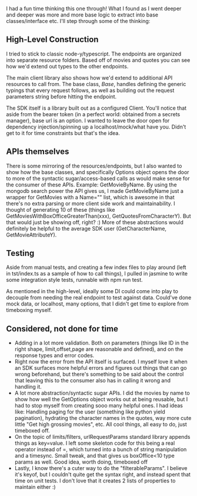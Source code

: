 I had a fun time thinking this one through! What I found as I went deeper and deeper was more and more base logic to extract into base classes/interface etc. I'll step through some of the thinking:



## High-Level Construction
I tried to stick to classic node-y/typescript. The endpoints are organized into separate resource folders. 
Based off of movies and quotes you can see how we'd extend out types to the other endpoints.

The main client library also shows how we'd extend to additional API resources to call from.
The base class, *Base*, handles defining the generic typings that every request follows, as well as building out the request parameters string before hitting the endpoint.


The SDK itself is a library built out as a configured Client. 
You'll notice that aside from the bearer token (in a perfect world: obtained from a secrets manager), base url is an option. I wanted to leave the door open for dependency injection/spinning up a localhost/mock/what have you. Didn't get to it for time constraints but that's the idea.


## APIs themselves
There is some mirroring of the resources/endpoints, but I also wanted to show how the base classes, and specifically Options object opens the door to more of the syntactic sugar/access-based calls as would make sense for the consumer of these APIs. Example: GetMovieByName. By using the mongodb search power the API gives us, I made GetMovieByName just a wrapper for GetMovies with a Name="" list, which is awesome in that there's no extra parsing or more client side work and maintainability. I thought of generating 10 of these (things like GetMoviesWithBoxOfficeGreaterThan(xxx), GetQuotesFromCharacterY). But that would just be showing off, right? :) 
More of these abstractions would definitely be helpful to the average SDK user (GetCharacterName, GetMovieAttributeY). 






## Testing
Aside from manual tests, and creating a few index files to play around (left in tst/index.ts as a sample of how to call things), I pulled in jasmine to write some integration style tests, runnable with npm run test.

As mentioned in the high-level, ideally some DI could come into play to decouple from needing the real endpoint to test against data. Could've done mock data, or localhost, many options, that I didn't get time to explore from timeboxing myself.



## Considered, not done for time
* Adding in a lot more validation. Both on parameters (things like ID in the right shape, limit,offset,page are reasonable and defined), and on the response types and error codes. 
* Right now the error from the API itself is surfaced. I myself love it when an SDK surfaces more helpful errors and figures out things that can go wrong beforehand, but there's something to be said about the control that leaving this to the consumer also has in calling it wrong and handling it. 
* A lot more abstraction/syntactic sugar APIs. I did the movies by name to show how well the GetOptions object works out at being reusable, but I had to stop myself from creating sooo many helpful ones. I had ideas like: Handling paging for the user (something like python yield pagination), hydrating the character names in the quotes, way more cute little "Get high grossing movies", etc. All cool things, all easy to do, just timeboxed off.
* On the topic of limits/filters, urlRequestParams standard library appends things as key=value. I left some skeleton code for this being a real operator instead of =, which turned into a bunch of string manipulation and a timesync. Small tweak, and that gives us boxOffice<10 type params as well. Good idea, worth doing, timeboxed off
* Lastly, I know there's a cuter way to do the "filterableParams". I believe it's keyof, but I couldn't quite get the syntax right, and instead spent that time on unit tests. I don't love that it creates 2 lists of properties to maintain either :)



